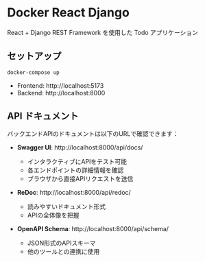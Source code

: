 # Docker React Django

React + Django REST Framework を使用した Todo アプリケーション

## セットアップ

```bash
docker-compose up
```

- Frontend: http://localhost:5173
- Backend: http://localhost:8000

## API ドキュメント

バックエンドAPIのドキュメントは以下のURLで確認できます：

- **Swagger UI**: http://localhost:8000/api/docs/
  - インタラクティブにAPIをテスト可能
  - 各エンドポイントの詳細情報を確認
  - ブラウザから直接APIリクエストを送信

- **ReDoc**: http://localhost:8000/api/redoc/
  - 読みやすいドキュメント形式
  - APIの全体像を把握

- **OpenAPI Schema**: http://localhost:8000/api/schema/
  - JSON形式のAPIスキーマ
  - 他のツールとの連携に使用
